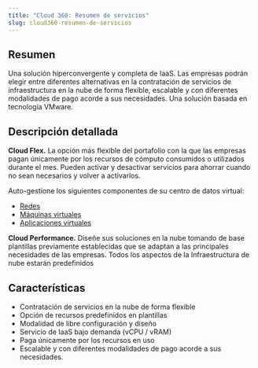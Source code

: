 ```yaml
---
title: "Cloud 360: Resumen de servicios"
slug: cloud360-resumen-de-servicios
---
```

## Resumen

Una solución hiperconvergente y completa de IaaS. Las empresas podrán elegir entre diferentes alternativas en la contratación de servicios de infraestructura en la nube de forma flexible, escalable y con diferentes modalidades de pago acorde a sus necesidades. Una solución basada en tecnología VMware.

## Descripción detallada

**Cloud Flex.** La opción más flexible del portafolio con la que las empresas pagan únicamente por los recursos de cómputo consumidos o utilizados durante el mes. Pueden activar y desactivar servicios para ahorrar cuando no sean necesarios y volver a activarlos.

Auto-gestione los siguientes componentes de su centro de datos virtual:

- [Redes](vmware-networking.md)
- [Máquinas virtuales](vmware-virtual-machines.md)
- [Aplicaciones virtuales](vmware-virtual-applications.md)

**Cloud Performance.** Diseñe sus soluciones en la nube tomando de base plantillas previamente establecidas que se adaptan a las principales necesidades de las empresas. Todos los aspectos de la Infraestructura de nube estarán predefinidos

## Características

- Contratación de servicios en la nube de forma flexible
- Opción de recursos predefinidos en plantillas
- Modalidad de libre configuración y diseño
- Servicio de IaaS bajo demanda (vCPU / vRAM)
- Paga únicamente por los recursos en uso
- Escalable y con diferentes modalidades de pago acorde a sus necesidades.
